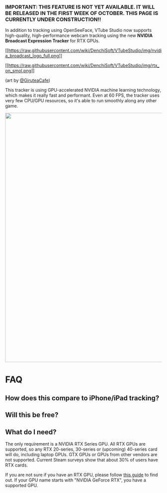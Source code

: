 ### IMPORTANT: THIS FEATURE IS NOT YET AVAILABLE. IT WILL BE RELEASED IN THE FIRST WEEK OF OCTOBER. THIS PAGE IS CURRENTLY UNDER CONSTRUCTION!!


In addition to tracking using OpenSeeFace, VTube Studio now supports high-quality, high-performance webcam tracking using the new **NVIDIA Broadcast Expression Tracker** for RTX GPUs.

[[https://raw.githubusercontent.com/wiki/DenchiSoft/VTubeStudio/img/nvidia_broadcast_logo_full.png]]

[[https://raw.githubusercontent.com/wiki/DenchiSoft/VTubeStudio/img/rtx_on_smol.png]]

(art by [@GiruteaCafe](https://twitter.com/GiruteaCafe))

This tracker is using GPU-accelerated NVIDIA machine learning technology, which makes it really fast and performant. Even at 60 FPS, the tracker uses very few CPU/GPU resources, so it's able to run smoothly along any other game.

<img src="https://raw.githubusercontent.com/wiki/DenchiSoft/VTubeStudio/img/nvidia_tracker_example.gif" width="800" /> 

# FAQ

## How does this compare to iPhone/iPad tracking?

## Will this be free?

## What do I need?

The only requirement is a NVIDIA RTX Series GPU. All RTX GPUs are supported, so any RTX 20-series, 30-series or (upcoming) 40-series card will do, including laptop GPUs. GTX GPUs or GPUs from other vendors are not supported. Current Steam surveys show that about 30% of users have RTX cards.

If you are not sure if you have an RTX GPU, please follow [this guide](https://www.tomsguide.com/how-to/what-graphics-card-do-i-have) to find out. If your GPU name starts with "NVIDIA GeForce RTX", you have a supported GPU.







